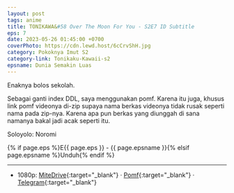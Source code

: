 ```yaml
---
layout: post
tags: anime
title: TONIKAWA&#58 Over The Moon For You - S2E7 ID Subtitle
eps: 7
date: 2023-05-26 01:45:00 +0700
coverPhoto: https://cdn.lewd.host/6cCrvShH.jpg
category: Pokoknya Imut S2
category-link: Tonikaku-Kawaii-s2
epsname: Dunia Semakin Luas
---
```


Enaknya bolos sekolah.

Sebagai ganti index DDL, saya menggunakan pomf. Karena itu juga, khusus link pomf videonya di-zip supaya nama berkas videonya tidak rusak seperti nama pada zip-nya. Karena apa pun berkas yang diunggah di sana namanya bakal jadi acak seperti itu.

Soloyolo: Noromi

{% if page.eps %}E{{ page.eps }} - {{ page.epsname }}{% elsif page.epsname %}Unduh{% endif %}

---
- 1080p: [MiteDrive](https://mitedrive.com/view/4VganD){:target="_blank"} &middot; [Pomf](https://bit.ly/3IHGggV){:target="_blank"} &middot; [Telegram](https://t.me/a1fansubweeklies/292){:target="_blank"}